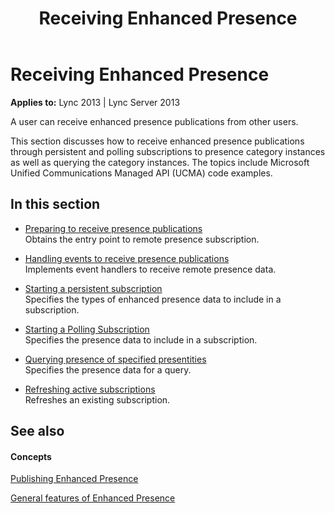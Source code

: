 ﻿---
title: Receiving Enhanced Presence
TOCTitle: Receiving Enhanced Presence
ms:assetid: e8c772b7-9554-4f83-8a9c-c34e810b9065
ms:mtpsurl: https://msdn.microsoft.com/library/Dn454653(v=office.15)
ms:contentKeyID: 57092908
ms.date: 07/24/2014
mtps_version: v=office.15
---

# Receiving Enhanced Presence


**Applies to:** Lync 2013 | Lync Server 2013

A user can receive enhanced presence publications from other users.

This section discusses how to receive enhanced presence publications through persistent and polling subscriptions to presence category instances as well as querying the category instances. The topics include Microsoft Unified Communications Managed API (UCMA) code examples.

## In this section

  - [Preparing to receive presence publications](preparing-to-receive-presence-publications.md)  
    Obtains the entry point to remote presence subscription.

  - [Handling events to receive presence publications](handling-events-to-receive-presence-publications.md)  
    Implements event handlers to receive remote presence data.

  - [Starting a persistent subscription](starting-a-persistent-subscription.md)  
    Specifies the types of enhanced presence data to include in a subscription.

  - [Starting a Polling Subscription](starting-a-polling-subscription.md)  
    Specifies the presence data to include in a subscription.

  - [Querying presence of specified presentities](querying-presence-of-specified-presentities.md)  
    Specifies the presence data for a query.

  - [Refreshing active subscriptions](refreshing-active-subscriptions.md)  
    Refreshes an existing subscription.

## See also

#### Concepts

[Publishing Enhanced Presence](publishing-enhanced-presence.md)

[General features of Enhanced Presence](general-features-of-enhanced-presence.md)

